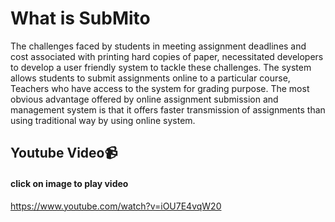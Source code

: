 

# What is SubMito


The challenges faced by students in meeting assignment deadlines and cost associated with printing hard copies of paper, necessitated developers to develop a user friendly system to tackle these challenges. The system allows students to submit assignments online to a particular course, Teachers who have access to the system for grading purpose. The most obvious advantage offered by online assignment submission and management system is that it offers faster transmission of assignments than using traditional way by using online system.

## Youtube Video📹
#### click on image to play video
https://www.youtube.com/watch?v=iOU7E4vqW20



